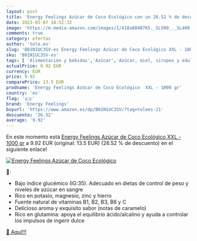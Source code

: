 ```yaml
---
layout: post
title: 'Energy Feelings Azúcar de Coco Ecológico con un 26.52 % de descuento'
date: 2021-05-07 18:52:33
image: 'https://m.media-amazon.com/images/I/418a084B7KS._SL500_._SL400_.jpg'
comments: true
category: ofertas
author: 'tole.es'
slug: 'B01N1UC3SV-es Energy Feelings Azúcar de Coco Ecológico XXL - 1000 gr'
sku: 'B01N1UC3SV-es'
tags: [ 'Alimentación y bebidas','Azúcar','Azúcar, miel, siropes y edulcorantes','Azúcares de coco','Productos para cocina y repostería','azúcar','energy feelings', ]
actualPrice: 9.92 EUR
currency: EUR
price: 9.92
comparePrice: 13.5 EUR
prodname: 'Energy Feelings Azúcar de Coco Ecológico  XXL - 1000 gr'
country: 'es'
flag: '🇪🇸'
brand: 'Energy Feelings'
buyurl: 'https://www.amazon.es/dp/B01N1UC3SV/?tag=tolees-21'
descuento: '26.52'
average: '9.92'
---
```


En este momento está [Energy Feelings Azúcar de Coco Ecológico  XXL - 1000 gr](https://www.amazon.es/dp/B01N1UC3SV/?tag=tolees-21) a 9.92 EUR (original: 13.5 EUR) (26.52 %  de descuento) en el siguiente enlace!

[![Energy Feelings Azúcar de Coco Ecológico](https://m.media-amazon.com/images/I/418a084B7KS._SL500_._SL400_.jpg)](https://www.amazon.es/dp/B01N1UC3SV/?tag=tolees-21)

🔎:

- Bajo índice glucémico (IG:35). Adecuado en dietas de control de peso y niveles de azúcar en sangre
- Rico en potasio, magnesio, zinc y hierro
- Fuente natural de vitaminas B1, B2, B3, B6 y C
- Delicioso aroma y exquisito sabor (notas de caramelo)
- Rico en glutamina: apoya el equilibrio ácido/alcalino y ayuda a controlar los impulsos de ingerir dulce

[🛒 Aquí!!!](https://www.amazon.es/dp/B01N1UC3SV/?tag=tolees-21)

